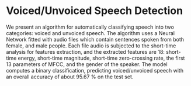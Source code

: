 # Voiced/Unvoiced Speech Detection

We present an algorithm for automatically classifying speech into two categories: voiced and unvoiced speech. 
The algorithm uses a Neural Network fitted with audio files which contain sentences spoken from both female, and male people. 
Each file audio is subjected to the short-time analysis for features extraction, and the extracted features are 18: short-time energy, 
short-time magnitude, short-time zero-crossing rate, the first 13 parameters of MFCC, and the gender of the speaker. 
The model computes a binary classification, predicting voiced/unvoiced speech with an overall accuracy of about 95.67 % on the test set.

